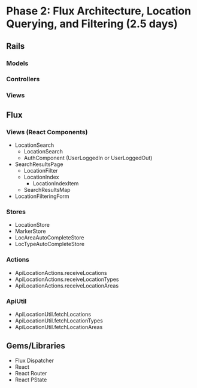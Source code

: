 # Phase 2: Flux Architecture, Location Querying, and Filtering (2.5 days)

## Rails
### Models

### Controllers

### Views

## Flux
### Views (React Components)
* LocationSearch
  - LocationSearch
  - AuthComponent (UserLoggedIn or UserLoggedOut)
* SearchResultsPage
  - LocationFilter
  - LocationIndex
    + LocationIndexItem
  - SearchResultsMap
* LocationFilteringForm

### Stores
* LocationStore
* MarkerStore
* LocAreaAutoCompleteStore
* LocTypeAutoCompleteStore

### Actions
* ApiLocationActions.receiveLocations
* ApiLocationActions.receiveLocationTypes
* ApiLocationActions.receiveLocationAreas

### ApiUtil
* ApiLocationUtil.fetchLocations
* ApiLocationUtil.fetchLocationTypes
* ApiLocationUtil.fetchLocationAreas

## Gems/Libraries
* Flux Dispatcher
* React
* React Router
* React PState
